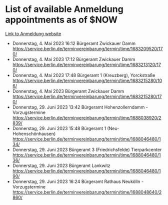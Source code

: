 # List of available Anmeldung appointments as of $NOW
[Link to Anmeldung website](https://service.berlin.de/terminvereinbarung/termin/tag.php?termin=1&anliegen[]=120686&dienstleisterlist=122210,122217,327316,122219,327312,122227,327314,122231,327346,122243,327348,122254,122252,329742,122260,329745,122262,329748,122271,327278,122273,327274,122277,327276,330436,122280,327294,122282,327290,122284,327292,122291,327270,122285,327266,122286,327264,122296,327268,150230,329760,122297,327286,122294,327284,122312,329763,122314,329775,122304,327330,122311,327334,122309,327332,317869,122281,327352,122279,329772,122283,122276,327324,122274,327326,122267,329766,122246,327318,122251,327320,122257,327322,122208,327298,122226,327300&herkunft=http%3A%2F%2Fservice.berlin.de%2Fdienstleistung%2F120686%2F)
- Donnerstag, 4. Mai 2023 16:12 Bürgeramt Zwickauer Damm https://service.berlin.de/terminvereinbarung/termin/time/1683209520/170/
- Donnerstag, 4. Mai 2023 17:12 Bürgeramt Zwickauer Damm https://service.berlin.de/terminvereinbarung/termin/time/1683213120/170/
- Donnerstag, 4. Mai 2023 17:48 Bürgeramt 1 (Kreuzberg), Yorckstraße https://service.berlin.de/terminvereinbarung/termin/time/1683215280/106/
- Donnerstag, 4. Mai 2023  Bürgeramt Zwickauer Damm https://service.berlin.de/terminvereinbarung/termin/time/1683215280/170/
- Donnerstag, 29. Juni 2023 13:42 Bürgeramt Hohenzollerndamm - Vorzugstermine https://service.berlin.de/terminvereinbarung/termin/time/1688038920/2839/
- Donnerstag, 29. Juni 2023 15:48 Bürgeramt 1 (Neu- Hohenschönhausen) https://service.berlin.de/terminvereinbarung/termin/time/1688046480/134/
- Donnerstag, 29. Juni 2023  Bürgeramt 3 (Friedrichsfelde) Tierparkcenter https://service.berlin.de/terminvereinbarung/termin/time/1688046480/136/
- Donnerstag, 29. Juni 2023  Bürgeramt Lankwitz https://service.berlin.de/terminvereinbarung/termin/time/1688046480/190/
- Donnerstag, 29. Juni 2023 16:24 Bürgeramt Rathaus Neukölln - Vorzugstermine https://service.berlin.de/terminvereinbarung/termin/time/1688048640/2860/
